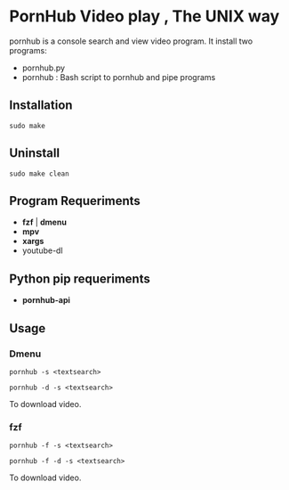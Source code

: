 # PornHub  Video play , The UNIX way

pornhub is a console search and view video program.
It install two programs:

+ pornhub.py
+ pornhub : Bash script to pornhub and pipe programs

## Installation

`sudo make`

## Uninstall

`sudo make clean`

## Program Requeriments

+ **fzf** | **dmenu**
+ **mpv**
+ **xargs**
+ youtube-dl

## Python pip requeriments

+ **pornhub-api**

## Usage

### Dmenu

`pornhub -s <textsearch>`

`pornhub -d -s <textsearch>`

To download video.

### fzf

`pornhub -f -s <textsearch>`

`pornhub -f -d -s <textsearch>`

To download video.


